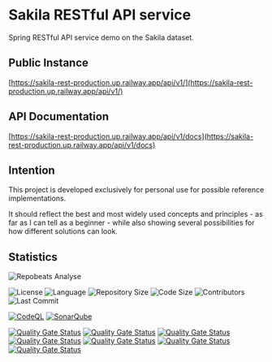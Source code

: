 # Sakila RESTful API service

Spring RESTful API service demo on the Sakila dataset.

## Public Instance

[https://sakila-rest-production.up.railway.app/api/v1/](https://sakila-rest-production.up.railway.app/api/v1/)

## API Documentation

[https://sakila-rest-production.up.railway.app/api/v1/docs](https://sakila-rest-production.up.railway.app/api/v1/docs)

## Intention

This project is developed exclusively for personal use for possible reference
implementations.

It should reflect the best and most widely used concepts and principles -
as far as I can tell as a beginner - while also showing several possibilities
for how different solutions can look.

## Statistics

![Repobeats Analyse](https://repobeats.axiom.co/api/embed/2969d79bc381679b6cfb58bb2fa17c8c60235626.svg "Repobeats analytics image")

![License](https://badges.ws/github/l/dci-marc/sakila-rest)
![Language](https://badges.ws/github/lang/dci-marc/sakila-rest)
![Repository Size](https://badges.ws/github/repo-size/dci-marc/sakila-rest)
![Code Size](https://badges.ws/github/lang-size/dci-marc/sakila-rest)
![Contributors](https://badges.ws/github/contributors/dci-marc/sakila-rest)
![Last Commit](https://badges.ws/github/last-commit/dci-marc/sakila-rest)

[![CodeQL](https://github.com/dci-marc/sakila-rest/actions/workflows/github-code-scanning/codeql/badge.svg)](https://github.com/dci-marc/sakila-rest/actions/workflows/github-code-scanning/codeql)
[![SonarQube](https://github.com/dci-marc/sakila-rest/actions/workflows/build.yml/badge.svg)](https://github.com/dci-marc/sakila-rest/actions/workflows/build.yml)

[![Quality Gate Status](https://sonarcloud.io/api/project_badges/measure?project=dci-marc_sakila-rest&metric=alert_status)](https://sonarcloud.io/summary/new_code?id=dci-marc_sakila-rest)
[![Quality Gate Status](https://sonarcloud.io/api/project_badges/measure?project=dci-marc_sakila-rest&metric=bugs)](https://sonarcloud.io/summary/new_code?id=dci-marc_sakila-rest)
[![Quality Gate Status](https://sonarcloud.io/api/project_badges/measure?project=dci-marc_sakila-rest&metric=code_smells)](https://sonarcloud.io/summary/new_code?id=dci-marc_sakila-rest)
[![Quality Gate Status](https://sonarcloud.io/api/project_badges/measure?project=dci-marc_sakila-rest&metric=duplicated_lines_density)](https://sonarcloud.io/summary/new_code?id=dci-marc_sakila-rest)
[![Quality Gate Status](https://sonarcloud.io/api/project_badges/measure?project=dci-marc_sakila-rest&metric=sqale_rating)](https://sonarcloud.io/summary/new_code?id=dci-marc_sakila-rest)
[![Quality Gate Status](https://sonarcloud.io/api/project_badges/measure?project=dci-marc_sakila-rest&metric=reliability_rating)](https://sonarcloud.io/summary/new_code?id=dci-marc_sakila-rest)
[![Quality Gate Status](https://sonarcloud.io/api/project_badges/measure?project=dci-marc_sakila-rest&metric=security_rating)](https://sonarcloud.io/summary/new_code?id=dci-marc_sakila-rest)
